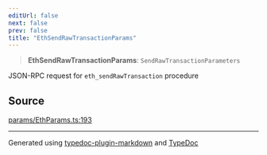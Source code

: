 ```yaml
---
editUrl: false
next: false
prev: false
title: "EthSendRawTransactionParams"
---
```


> **EthSendRawTransactionParams**: `SendRawTransactionParameters`

JSON-RPC request for `eth_sendRawTransaction` procedure

## Source

[params/EthParams.ts:193](https://github.com/evmts/tevm-monorepo/blob/main/packages/actions-types/src/params/EthParams.ts#L193)

***
Generated using [typedoc-plugin-markdown](https://www.npmjs.com/package/typedoc-plugin-markdown) and [TypeDoc](https://typedoc.org/)
